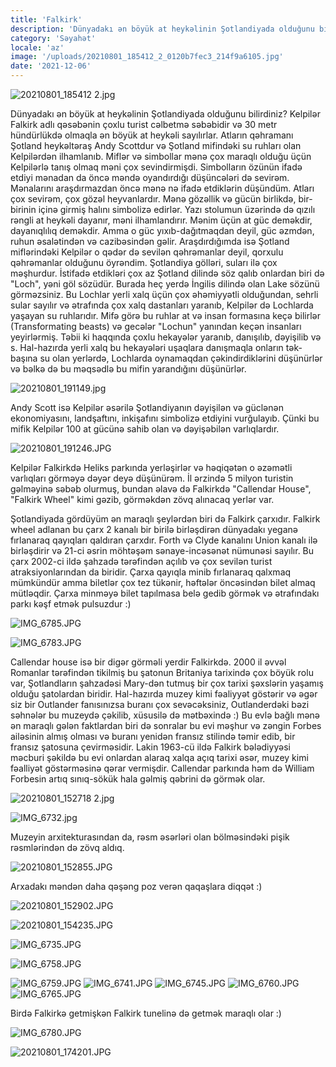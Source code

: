 ```yaml
---
title: 'Falkirk'
description: 'Dünyadakı ən böyük at heykəlinin Şotlandiyada olduğunu bilirdiniz?'
category: 'Səyahət'
locale: 'az'
image: '/uploads/20210801_185412_2_0120b7fec3_214f9a6105.jpg'
date: '2021-12-06'
---
```


![20210801_185412 2.jpg](/uploads/20210801_185412_2_0120b7fec3_214f9a6105.jpg)

Dünyadakı ən böyük at heykəlinin Şotlandiyada olduğunu bilirdiniz? Kelpilər Falkirk adlı qəsəbənin çoxlu turist cəlbetmə səbəbidir və 30 metr hündürlükdə olmaqla ən böyük at heykəli sayılırlar. Atların qəhramanı Şotland heykəltəraş Andy Scottdur və Şotland mifindəki su ruhları olan Kelpilərdən ilhamlanıb. Miflər və simbollar mənə çox maraqlı olduğu üçün Kelpilərlə tanış olmaq məni çox sevindirmişdi. Simbolların özünün ifadə etdiyi mənadan da öncə məndə oyandırdığı düşüncələri də sevirəm. Mənalarını araşdırmazdan öncə mənə nə ifadə etdiklərin düşündüm. Atları çox sevirəm, çox gözəl heyvanlardır. Mənə gözəllik və gücün birlikdə, bir-birinin içinə girmiş halını simbolizə edirlər. Yazı stolumun üzərində də qızılı rəngli at heykəli dayanır, məni ilhamlandırır. Mənim üçün at güc deməkdir, dayanıqlılıq deməkdir. Amma o güc yıxıb-dağıtmaqdan deyil, güc əzmdən, ruhun əsalətindən və cazibəsindən gəlir. Araşdırdığımda isə Şotland miflərindəki Kelpilər o qədər də sevilən qəhrəmanlar deyil, qorxulu qəhrəmanlar olduğunu öyrəndim. Şotlandiya gölləri, suları ilə çox məşhurdur. İstifadə etdikləri çox az Şotland dilində söz qalıb onlardan biri də "Loch", yəni göl sözüdür. Burada heç yerdə İngilis dilində olan Lake sözünü görməzsiniz. Bu Lochlar yerli xalq üçün çox əhəmiyyətli olduğundan, sehrli sular sayılır və ətrafında çox xalq dastanları yaranıb, Kelpilər də Lochlarda yaşayan su ruhlarıdır. Mifə görə bu ruhlar at və insan formasına keçə bilirlər (Transformating beasts) və gecələr "Lochun" yanından keçən insanları yeyirlərmiş. Təbii ki haqqında çoxlu hekayələr yaranıb, danışılıb, dəyişilib və s. Hal-hazırda yerli xalq bu hekayələri uşaqlara danışmaqla onların tək-başına su olan yerlərdə, Lochlarda oynamaqdan çəkindirdiklərini düşünürlər və bəlkə də bu məqsədlə bu mifin yarandığını düşünürlər.

![20210801_191149.jpg](/uploads/20210801_191149_b4766e8f1c_c24098bb4d.jpg)

Andy Scott isə Kelpilər əsərilə Şotlandiyanın dəyişilən və güclənən ekonomiyasını, landşaftını, inkişafını simbolizə etdiyini vurğulayıb. Çünki bu mifik Kelpilər 100 at gücünə sahib olan və dəyişəbilən varlıqlardır.

![20210801_191246.JPG](/uploads/20210801_191246_cc5db85b9b_411a189a20.JPG)

Kelpilər Falkirkdə Heliks parkında yerləşirlər və həqiqətən o əzəmətli varlıqları görməyə dəyər deyə düşünürəm. İl ərzində 5 milyon turistin gəlməyinə səbəb olurmuş, bundan əlavə də Falkirkdə  "Callendar House", "Falkirk Wheel" kimi gəzib, görməkdən zövq alınacaq yerlər var.

Şotlandiyada gördüyüm ən maraqlı şeylərdən biri də Falkirk çarxıdır. Falkirk wheel adlanan bu çarx 2 kanalı bir birilə birləşdirən dünyadakı yeganə fırlanaraq qayıqları qaldıran çarxdır. Forth və Clyde kanalını Union kanalı ilə birləşdirir və 21-ci əsrin möhtəşəm sənaye-incəsənət nümunəsi sayılır. Bu çarx 2002-ci ildə şahzadə tərəfindən açılıb və çox sevilən turist atraksiyonlarından da biridir. Çarxa qayıqla minib fırlanaraq qalxmaq mümkündür amma biletlər çox tez tükənir, həftələr öncəsindən bilet almaq mütləqdir. Çarxa minməyə bilet tapılmasa belə gedib görmək və ətrafındakı parkı kəşf etmək pulsuzdur :)

![IMG_6785.JPG](/uploads/IMG_6785_870b4437e3_19246bbcf3.JPG)

![IMG_6783.JPG](/uploads/IMG_6783_df7d159914_1af73eab1f.JPG)

Callendar house isə bir digər görməli yerdir Falkirkdə. 2000 il əvvəl Romanlar tərəfindən tikilmiş bu şatonun Britaniya tarixində çox böyük rolu var, Şotlandların şahzadəsi Mary-dən tutmuş bir çox tarixi şəxslərin yaşamış olduğu şatolardan biridir. Hal-hazırda muzey kimi fəaliyyət göstərir və əgər siz bir Outlander fanısınızsa buranı çox sevəcəksiniz, Outlanderdəki bəzi səhnələr bu muzeydə çəkilib, xüsusilə də mətbəxində :) Bu evlə bağlı mənə ən maraqlı gələn faktlardan biri də sonralar bu evi məşhur və zəngin Forbes ailəsinin almış olması və buranı yenidən fransız stilində təmir edib, bir fransız şatosuna çevirməsidir. Lakin 1963-cü ildə Falkirk bələdiyyəsi məcburi şəkildə bu evi onlardan alaraq xalqa açıq tarixi əsər, muzey kimi fəalliyət göstərməsinə qərar vermişdir. Callendar parkında həm də William Forbesin artıq sınıq-sökük hala gəlmiş qəbrini də görmək olar.

![20210801_152718 2.jpg](/uploads/20210801_152718_2_0755bfc6c3_466c2e8c85.jpg)

![IMG_6732.jpg](/uploads/IMG_6732_7174ce098b_fad71573a2.jpg)

Muzeyin arxitekturasından da, rəsm əsərləri olan bölməsindəki pişik rəsmlərindən də zövq aldıq.

![20210801_152855.JPG](/uploads/20210801_152855_921147cd0b_a552ae1332.JPG)

Arxadakı məndən daha qəşəng poz verən qaqaşlara diqqət :)

![20210801_152902.JPG](/uploads/20210801_152902_f51b410b20_e610b278e3.JPG)

![20210801_154235.JPG](/uploads/20210801_154235_abf91509bc_e8223379ca.JPG)

![IMG_6735.JPG](/uploads/IMG_6735_4289ec749a_c2d2333882.JPG)

![IMG_6758.JPG](/uploads/IMG_6758_b010d3fc1d_c24be4834d.JPG)

![IMG_6759.JPG](/uploads/IMG_6759_98953f2d3a_c11eb7bc98.JPG)
![IMG_6741.JPG](/uploads/IMG_6741_2fda22d099_3bb3f14f61.JPG)
![IMG_6745.JPG](/uploads/IMG_6745_4c5c66d5f8_b1f8b352ff.JPG)
![IMG_6760.JPG](/uploads/IMG_6760_999567edbb_4013c65f27.JPG)
![IMG_6765.JPG](/uploads/IMG_6765_4e5946afe7_3a372054e8.JPG)

Birdə Falkirkə getmişkən Falkirk tunelinə də getmək maraqlı olar :)

![IMG_6780.JPG](/uploads/IMG_6780_fa3991e073_d2969990e2.JPG)

![20210801_174201.JPG](/uploads/20210801_174201_869682ba87_edd914ee99.JPG)
